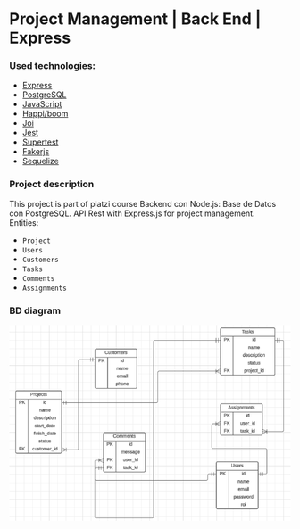 # Project Management | Back End | Express

### Used technologies:

  - [Express](https://expressjs.com/es/)
  - [PostgreSQL](https://www.postgresql.org/)
  - [JavaScript](https://developer.mozilla.org/es/docs/Web/JavaScript)
  - [Happi/boom](https://hapi.dev/module/boom/)
  - [Joi](https://joi.dev/)
  - [Jest](https://jestjs.io/)
  - [Supertest](https://www.npmjs.com/package/supertest)
  - [Fakerjs](https://fakerjs.dev/guide/usage.html)
  - [Sequelize](https://sequelize.org/docs/v6/getting-started/)

### Project description

This project is part of platzi course Backend con Node.js: Base de Datos con PostgreSQL. API Rest with Express.js for project management.<br/>
Entities:
- `Project`
- `Users`
- `Customers`
- `Tasks`
- `Comments`
- `Assignments`

### BD diagram

<img src="./assets//bd_postgresql.png" alt=""/>
